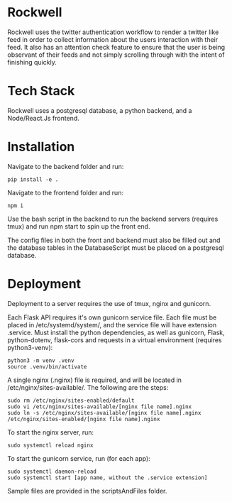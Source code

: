 # Rockwell

Rockwell uses the twitter authentication workflow to render a twitter like feed in order to collect information about the users interaction with their feed. It also has an attention check feature to ensure that the user is being observant of their feeds and not simply scrolling through with the intent of finishing quickly.

# Tech Stack

Rockwell uses a postgresql database, a python backend, and a Node/React.Js frontend.

# Installation
Navigate to the backend folder and run:
```
pip install -e .
```

Navigate to the frontend folder and run:
```
npm i
```

Use the bash script in the backend to run the backend servers (requires tmux) and run npm start
to spin up the front end.

The config files in both the front and backend must also be filled out and the database
tables in the DatabaseScript must be placed on a postgresql database.


# Deployment
Deployment to a server requires the use of tmux, nginx and gunicorn.

Each Flask API requires it's own gunicorn service file. Each file must be placed in /etc/systemd/system/, and the service file will have extension .service. Must install the python dependencies, as well as gunicorn, Flask, python-dotenv, flask-cors and requests in a virtual environment (requires python3-venv):
```
python3 -m venv .venv
source .venv/bin/activate
```

A single nginx (.nginx) file is required, and will be located in /etc/nginx/sites-available/. The following are the steps:
```
sudo rm /etc/nginx/sites-enabled/default
sudo vi /etc/nginx/sites-available/[nginx file name].nginx
sudo ln -s /etc/nginx/sites-available/[nginx file name].nginx /etc/nginx/sites-enabled/[nginx file name].nginx
```

To start the nginx server, run:
```
sudo systemctl reload nginx
```

To start the gunicorn service, run (for each app):
```
sudo systemctl daemon-reload
sudo systemctl start [app name, without the .service extension]
```

Sample files are provided in the scriptsAndFiles folder.
